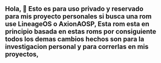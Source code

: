 ## Hola, 👋  Esto es para uso privado y reservado para mis proyecto personales  si busca una rom use LineageOS o AxionAOSP, Esta rom esta en principio basada en estas roms por consiguiente todos los demas cambios hechos son para la investigacion personal y para correrlas en mis proyectos, 

<!--

**Here are some ideas to get you started:**

🙋‍♀️ A short introduction - what is your organization all about?
🌈 Contribution guidelines - how can the community get involved?
👩‍💻 Useful resources - where can the community find your docs? Is there anything else the community should know?
🍿 Fun facts - what does your team eat for breakfast?
🧙 Remember, you can do mighty things with the power of [Markdown](https://docs.github.com/github/writing-on-github/getting-started-with-writing-and-formatting-on-github/basic-writing-and-formatting-syntax)
-->
